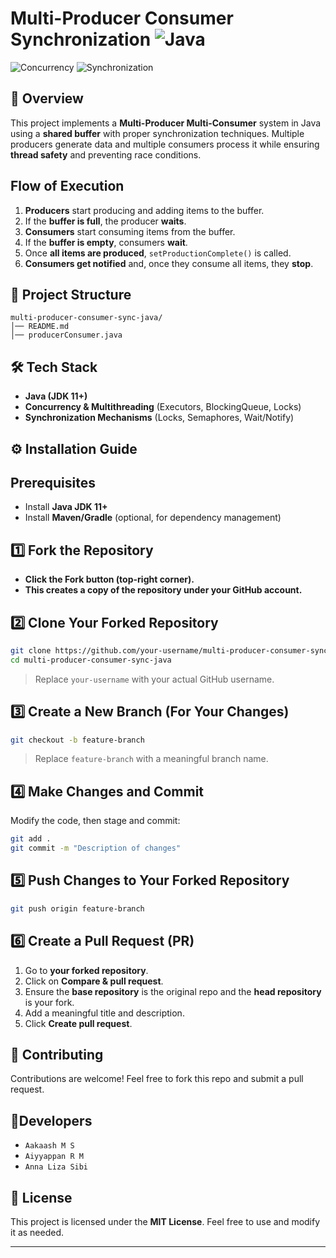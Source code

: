 # Multi-Producer Consumer Synchronization ![Java](https://img.shields.io/badge/Java-ED8B00?style=for-the-badge&logo=java&logoColor=white)
 

![Concurrency](https://img.shields.io/badge/Concurrency-MultiThreading-blue)
![Synchronization](https://img.shields.io/badge/Synchronization-Thread--Safe-green)

## 📌 Overview  
This project implements a **Multi-Producer Multi-Consumer** system in Java using a **shared buffer** with proper synchronization techniques. Multiple producers generate data and multiple consumers process it while ensuring **thread safety** and preventing race conditions.


## Flow of Execution

1. **Producers** start producing and adding items to the buffer.
2. If the **buffer is full**, the producer **waits**.
3. **Consumers** start consuming items from the buffer.
4. If the **buffer is empty**, consumers **wait**.
5. Once **all items are produced**, `setProductionComplete()` is called.
6. **Consumers get notified** and, once they consume all items, they **stop**.

## 📂 Project Structure  
```
multi-producer-consumer-sync-java/
│── README.md
│── producerConsumer.java               
```


## 🛠️ Tech Stack  
- **Java (JDK 11+)**
- **Concurrency & Multithreading** (Executors, BlockingQueue, Locks)
- **Synchronization Mechanisms** (Locks, Semaphores, Wait/Notify)



## ⚙️ Installation Guide

## Prerequisites  
- Install **Java JDK 11+**
- Install **Maven/Gradle** (optional, for dependency management)


## 1️⃣ Fork the Repository
- **Click the **Fork** button (top-right corner).**
- **This creates a copy of the repository under your GitHub account.**

## 2️⃣ Clone Your Forked Repository
```sh
git clone https://github.com/your-username/multi-producer-consumer-sync-java.git
cd multi-producer-consumer-sync-java
```
> Replace `your-username` with your actual GitHub username.

## 3️⃣ Create a New Branch (For Your Changes)
```sh
git checkout -b feature-branch
```
> Replace `feature-branch` with a meaningful branch name.

## 4️⃣ Make Changes and Commit
Modify the code, then stage and commit:
```sh
git add .
git commit -m "Description of changes"
```

## 5️⃣ Push Changes to Your Forked Repository
```sh
git push origin feature-branch
```

## 6️⃣ Create a Pull Request (PR)
1. Go to **your forked repository**.
2. Click on **Compare & pull request**.
3. Ensure the **base repository** is the original repo and the **head repository** is your fork.
4. Add a meaningful title and description.
5. Click **Create pull request**.


## 🤝 Contributing  
Contributions are welcome! Feel free to fork this repo and submit a pull request.

## 👥Developers
- `Aakaash M S`
- `Aiyyappan R M`
- `Anna Liza Sibi`



## 📜 License  
This project is licensed under the **MIT License**. Feel free to use and modify it as needed.

---  

